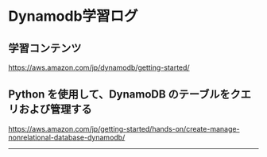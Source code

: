 # Dynamodb学習ログ

## 学習コンテンツ
https://aws.amazon.com/jp/dynamodb/getting-started/


## Python を使用して、DynamoDB のテーブルをクエリおよび管理する

https://aws.amazon.com/jp/getting-started/hands-on/create-manage-nonrelational-database-dynamodb/


---
## 